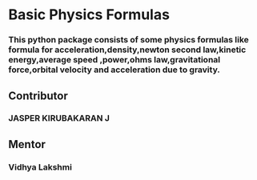 # __Basic Physics Formulas__

### This python package consists of some physics formulas like formula for acceleration,density,newton second law,kinetic energy,average speed ,power,ohms law,gravitational force,orbital velocity and acceleration due to gravity.



## Contributor

### JASPER KIRUBAKARAN J

## Mentor

### Vidhya Lakshmi 